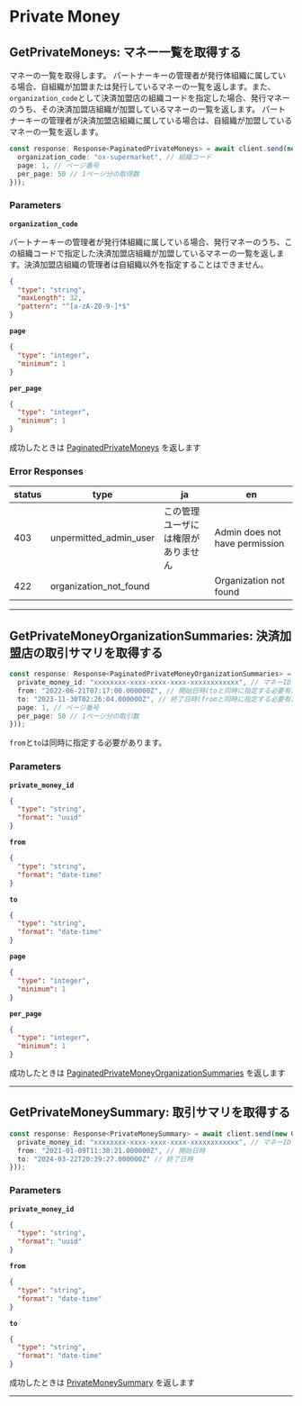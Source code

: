 # Private Money

<a name="get-private-moneys"></a>
## GetPrivateMoneys: マネー一覧を取得する
マネーの一覧を取得します。
パートナーキーの管理者が発行体組織に属している場合、自組織が加盟または発行しているマネーの一覧を返します。また、`organization_code`として決済加盟店の組織コードを指定した場合、発行マネーのうち、その決済加盟店組織が加盟しているマネーの一覧を返します。
パートナーキーの管理者が決済加盟店組織に属している場合は、自組織が加盟しているマネーの一覧を返します。

```typescript
const response: Response<PaginatedPrivateMoneys> = await client.send(new GetPrivateMoneys({
  organization_code: "ox-supermarket", // 組織コード
  page: 1, // ページ番号
  per_page: 50 // 1ページ分の取得数
}));
```



### Parameters
**`organization_code`** 
  

パートナーキーの管理者が発行体組織に属している場合、発行マネーのうち、この組織コードで指定した決済加盟店組織が加盟しているマネーの一覧を返します。決済加盟店組織の管理者は自組織以外を指定することはできません。

```json
{
  "type": "string",
  "maxLength": 32,
  "pattern": "^[a-zA-Z0-9-]*$"
}
```

**`page`** 
  


```json
{
  "type": "integer",
  "minimum": 1
}
```

**`per_page`** 
  


```json
{
  "type": "integer",
  "minimum": 1
}
```



成功したときは
[PaginatedPrivateMoneys](./responses.md#paginated-private-moneys)
を返します

### Error Responses
|status|type|ja|en|
|---|---|---|---|
|403|unpermitted_admin_user|この管理ユーザには権限がありません|Admin does not have permission|
|422|organization_not_found||Organization not found|



---


<a name="get-private-money-organization-summaries"></a>
## GetPrivateMoneyOrganizationSummaries: 決済加盟店の取引サマリを取得する

```typescript
const response: Response<PaginatedPrivateMoneyOrganizationSummaries> = await client.send(new GetPrivateMoneyOrganizationSummaries({
  private_money_id: "xxxxxxxx-xxxx-xxxx-xxxx-xxxxxxxxxxxx", // マネーID
  from: "2022-06-21T07:17:00.000000Z", // 開始日時(toと同時に指定する必要有)
  to: "2023-11-30T02:26:04.000000Z", // 終了日時(fromと同時に指定する必要有)
  page: 1, // ページ番号
  per_page: 50 // 1ページ分の取引数
}));
```

`from`と`to`は同時に指定する必要があります。


### Parameters
**`private_money_id`** 
  


```json
{
  "type": "string",
  "format": "uuid"
}
```

**`from`** 
  


```json
{
  "type": "string",
  "format": "date-time"
}
```

**`to`** 
  


```json
{
  "type": "string",
  "format": "date-time"
}
```

**`page`** 
  


```json
{
  "type": "integer",
  "minimum": 1
}
```

**`per_page`** 
  


```json
{
  "type": "integer",
  "minimum": 1
}
```



成功したときは
[PaginatedPrivateMoneyOrganizationSummaries](./responses.md#paginated-private-money-organization-summaries)
を返します



---


<a name="get-private-money-summary"></a>
## GetPrivateMoneySummary: 取引サマリを取得する

```typescript
const response: Response<PrivateMoneySummary> = await client.send(new GetPrivateMoneySummary({
  private_money_id: "xxxxxxxx-xxxx-xxxx-xxxx-xxxxxxxxxxxx", // マネーID
  from: "2021-01-09T11:30:21.000000Z", // 開始日時
  to: "2024-03-22T20:39:27.000000Z" // 終了日時
}));
```



### Parameters
**`private_money_id`** 
  


```json
{
  "type": "string",
  "format": "uuid"
}
```

**`from`** 
  


```json
{
  "type": "string",
  "format": "date-time"
}
```

**`to`** 
  


```json
{
  "type": "string",
  "format": "date-time"
}
```



成功したときは
[PrivateMoneySummary](./responses.md#private-money-summary)
を返します



---



